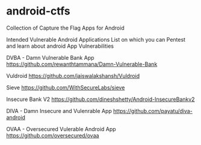 # android-ctfs
Collection of Capture the Flag Apps for Android

Intended Vulnerable Android Applications List on which you can Pentest and learn about android App Vulnerabilities

DVBA - Damn Vulnerable Bank App 
https://github.com/rewanthtammana/Damn-Vulnerable-Bank

Vuldroid
https://github.com/jaiswalakshansh/Vuldroid

Sieve
https://github.com/WithSecureLabs/sieve

Insecure Bank V2
https://github.com/dineshshetty/Android-InsecureBankv2

DIVA - Damn Insecure and Vulenrable App
https://github.com/payatu/diva-android

OVAA - Oversecured Vulerable Android App
https://github.com/oversecured/ovaa


